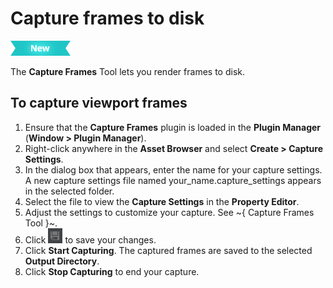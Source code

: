 # Capture frames to disk

[![NEW](../../images/new.png "What else is new in v1.6?")](../../release_notes/readme_1.6.html)

The **Capture Frames** Tool lets you render frames to disk.

## To capture viewport frames
1. Ensure that the **Capture Frames** plugin is loaded in the **Plugin Manager** (**Window > Plugin Manager**).
2. Right-click anywhere in the **Asset Browser** and select **Create > Capture Settings**.
3. In the dialog box that appears, enter the name for your capture settings.
  A new capture settings file named your_name.capture_settings appears in the selected folder.
4. Select the file to view the **Capture Settings** in the **Property Editor**.
5. Adjust the settings to customize your capture. See ~{ Capture Frames Tool }~.
6. Click ![](../../images/icon_save.png) to save your changes.
7. Click **Start Capturing**.
    The captured frames are saved to the selected **Output Directory**.
8. Click **Stop Capturing** to end your capture.
